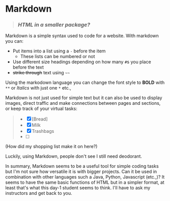 # Markdown

> ### ***HTML in a smaller package?***

Markdown is a simple syntax used to code for a website. With markdown you can:

- Put items into a list using a `-` before the item
    - These lists can be numbered or not
- Use different size headings depending on how many `#`s you place before the text
- ~~strike through~~ text using `~~`

Using the markodown language you can change the font style to **BOLD** with `**` or *Italics* with just one `*` etc.,

Markdown is not just used for simple text but it can also be used to display images, direct traffic and make connections between pages and sections, or keep track of your virtual tasks:

>- [x] [Bread]
>- [x] Milk
>- [x] Trashbags
>- [ ] <!--Deodorant -->

(How did my shopping list make it on here?) 

Luckily, using Markdown, people don't see I still need deodorant. 

In summary, Markdown seems to be a useful tool for simple coding tasks but I'm not sure how versatile it is with bigger projects. Can it be used in combination with other languages such a Java, Python, Javascript (etc.,)? It seems to have the same basic functions of HTML but in a simpler format, at least that's what this day-1 student seems to think. I'll have to ask my instructors and get back to you.



